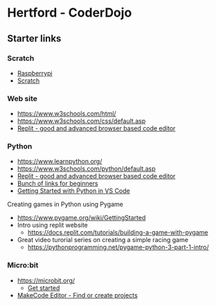 # Hertford - CoderDojo


## Starter links

### Scratch

- [Raspberrypi](https://www.raspberrypi.org/learn/)
- [Scratch](https://scratch.mit.edu/)

### Web site

- https://www.w3schools.com/html/
- https://www.w3schools.com/css/default.asp
- [Replit - good and advanced browser based code editor](https://replit.com/new/html)

### Python

- https://www.learnpython.org/
- https://www.w3schools.com/python/default.asp
- [Replit - good and advanced browser based code editor](https://replit.com/new/python3)
- [Bunch of links for beginners](https://wiki.python.org/moin/BeginnersGuide/NonProgrammers)
- [Getting Started with Python in VS Code](https://code.visualstudio.com/docs/python/python-tutorial)

Creating games in Python using Pygame

- https://www.pygame.org/wiki/GettingStarted
- Intro using replit website
  - https://docs.replit.com/tutorials/building-a-game-with-pygame
- Great video turorial series on creating a simple racing game
  - https://pythonprogramming.net/pygame-python-3-part-1-intro/

### Micro:bit

- https://microbit.org/
  - [Get started](https://microbit.org/get-started/first-steps/introduction/)
- [MakeCode Editor - Find or create projects](https://makecode.microbit.org/)
